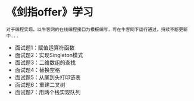 # 《剑指offer》学习
    对于编程实现，以牛客网的在线编程接口为模板编写，可在牛客网下运行通过，持续不断更新中...
- 面试题1：赋值运算符函数
- 面试题2：实现Singleton模式
- 面试题3：二维数组的查找
- 面试题4：替换空格
- 面试题5：从尾到头打印链表
- 面试题6：重建二叉树
- 面试题7：用两个栈实现队列
